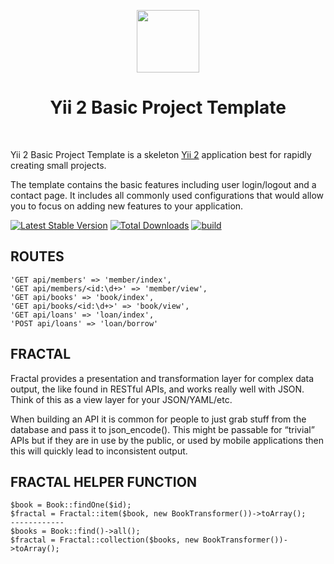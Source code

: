 <p align="center">
    <a href="https://github.com/yiisoft" target="_blank">
        <img src="https://avatars0.githubusercontent.com/u/993323" height="100px">
    </a>
    <h1 align="center">Yii 2 Basic Project Template</h1>
    <br>
</p>

Yii 2 Basic Project Template is a skeleton [Yii 2](http://www.yiiframework.com/) application best for
rapidly creating small projects.

The template contains the basic features including user login/logout and a contact page.
It includes all commonly used configurations that would allow you to focus on adding new
features to your application.

[![Latest Stable Version](https://img.shields.io/packagist/v/yiisoft/yii2-app-basic.svg)](https://packagist.org/packages/yiisoft/yii2-app-basic)
[![Total Downloads](https://img.shields.io/packagist/dt/yiisoft/yii2-app-basic.svg)](https://packagist.org/packages/yiisoft/yii2-app-basic)
[![build](https://github.com/yiisoft/yii2-app-basic/workflows/build/badge.svg)](https://github.com/yiisoft/yii2-app-basic/actions?query=workflow%3Abuild)

ROUTES 
-------------------

    'GET api/members' => 'member/index',
    'GET api/members/<id:\d+>' => 'member/view',
    'GET api/books' => 'book/index',
    'GET api/books/<id:\d+>' => 'book/view',
    'GET api/loans' => 'loan/index',
    'POST api/loans' => 'loan/borrow'

FRACTAL
------------
Fractal provides a presentation and transformation layer for complex data output, the like found in RESTful APIs, and works really well with JSON. Think of this as a view layer for your JSON/YAML/etc.

When building an API it is common for people to just grab stuff from the database and pass it to json_encode(). This might be passable for “trivial” APIs but if they are in use by the public, or used by mobile applications then this will quickly lead to inconsistent output.


FRACTAL HELPER FUNCTION
-------------------

    $book = Book::findOne($id);
    $fractal = Fractal::item($book, new BookTransformer())->toArray();
    ------------
    $books = Book::find()->all();
    $fractal = Fractal::collection($books, new BookTransformer())->toArray();

